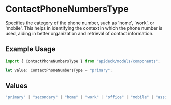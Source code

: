 # ContactPhoneNumbersType

Specifies the category of the phone number, such as 'home', 'work', or 'mobile'. This helps in identifying the context in which the phone number is used, aiding in better organization and retrieval of contact information.

## Example Usage

```typescript
import { ContactPhoneNumbersType } from "apideck/models/components";

let value: ContactPhoneNumbersType = "primary";
```

## Values

```typescript
"primary" | "secondary" | "home" | "work" | "office" | "mobile" | "assistant" | "fax" | "direct-dial-in" | "personal" | "other"
```